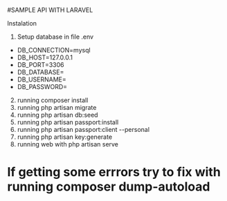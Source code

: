 #SAMPLE API WITH LARAVEL

Instalation
1. Setup database in file .env

- DB_CONNECTION=mysql
- DB_HOST=127.0.0.1
- DB_PORT=3306
- DB_DATABASE=
- DB_USERNAME=
- DB_PASSWORD=

2. running composer install
3. running php artisan migrate
4. running php artisan db:seed
5. running php artisan passport:install
5. running php artisan passport:client --personal
5. running php artisan key:generate
6. running web with php artisan serve

# If getting some errrors try to fix with running composer dump-autoload
